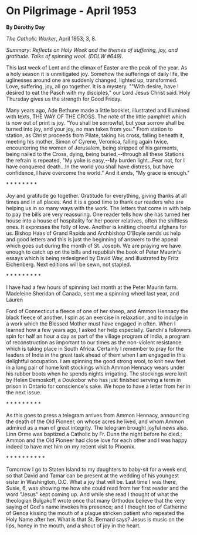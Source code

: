 On Pilgrimage - April 1953
==========================

**By Dorothy Day**

*The Catholic Worker*, April 1953, 3, 8.

*Summary: Reflects on Holy Week and the themes of suffering, joy, and
gratitude. Talks of spinning wool. (DDLW \#649).*

This last week of Lent and the climax of Easter are the peak of the
year. As a holy season it is unmitigated joy. Somehow the sufferings of
daily life, the uglinesses around one are suddenly changed, lighted up,
transformed. Love, suffering, joy, all go together. It is a mystery.
""With desire, have I desired to eat the Pasch with my disciples," our
Lord Jesus Christ said. Holy Thursday gives us the strength for Good
Friday.

Many years ago, Ade Bethune made a little booklet, illustrated and
illumined with texts, THE WAY OF THE CROSS. The note of the little
pamphlet which is now out of print is joy. "You shall be sorrowful, but
your sorrow shall be turned into joy, and your joy, no man takes from
you." From station to station, as Christ proceeds from Pilate, taking
his cross, falling beneath it, meeting his mother, Simon of Cyrene,
Veronica, falling again twice, encountering the women of Jerusalem,
being stripped of his garments, being nailed to the Cross, dying, being
buried,--through all these Stations the refrain is repeated, "My yoke is
easy,--My burden light…Fear not, for I have conquered death…In the world
you shall have distress, but have confidence, I have overcome the
world." And it ends, "My grace is enough."

\* \* \* \* \* \* \* \*

Joy and gratitude go together. Gratitude for everything, giving thanks
at all times and in all places. And it is a good time to thank our
readers who are helping us in so many ways with the work. The letters
that come in with help to pay the bills are very reassuring. One reader
tells how she has turned her house into a house of hospitality for her
poorer relatives, often the shiftless ones. It expresses the folly of
love. Another is knitting cheerful afghans for us. Bishop Haas of Grand
Rapids and Archbishop O'Boyle sends us help and good letters and this is
just the beginning of answers to the appeal which goes out during the
month of St. Joseph. We are praying we have enough to catch up on the
bills and republish the book of Peter Maurin's essays which is being
redesigned by David Way, and illustrated by Fritz Eichenberg. Next
editions will be sewn, not stapled.

\* \* \* \* \* \* \* \* \*

I have had a few hours of spinning last month at the Peter Maurin farm.
Madeleine Sheridan of Canada, sent me a spinning wheel last year, and
Lauren

Ford of Connecticut a fleece of one of her sheep, and Ammon Hennacy the
black fleece of another. I spin as an exercise in relaxation, and to
indulge in a work which the Blessed Mother must have engaged in often.
When I learned how a few years ago, I asked her help especially.
Gandhi's followers spin for half an hour a day as part of the village
program of India, a program of reconstruction as important to our times
as the non-violent resistance which is taking place in South Africa.
Certainly I remember to pray for the leaders of India in the great task
ahead of them when I am engaged in this delightful occupation. I am
spinning the good strong wool, to knit new feet in a long pair of home
knit stockings which Ammon Hennacy wears under his rubber boots when he
spends nights irrigating. The stockings were knit by Helen Demoskoff, a
Doukobor who has just finished serving a term in prison in Ontario for
conscience's sake. We hope to have a letter from her in the next issue.

\* \* \* \* \* \* \* \* \*

As this goes to press a telegram arrives from Ammon Hennacy, announcing
the death of the Old Pioneer, on whose acres he lived, and whom Ammon
admired as a man of great integrity. The telegram brought joyful news
also. Linn Orme was baptized a Catholic by Fr. Dunn the night before he
died.; Ammon and the Old Pioneer had close love for each other and I was
happy indeed to have met him on my recent visit to Phoenix.

\* \* \* \* \* \* \* \* \* \*

Tomorrow I go to Staten Island to my daughters to baby-sit for a week
end, so that David and Tamar can be present at the wedding of his
youngest sister in Washington, D.C. What a joy that will be. Last time I
was there, Susie, 6, was showing me how she could read from her first
reader and the word "Jesus" kept coming up. And while she read I thought
of what the theologian Bulgakoff wrote once that many Orthodox believe
that the very saying of God's name invokes his presence; and I thought
too of Catherine of Genoa kissing the mouth of a plague stricken patient
who repeated the Holy Name after her. What is that St. Bernard says?
Jesus is music on the lips, honey in the mouth, and a shout of joy in
the heart.
